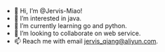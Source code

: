- 👋 Hi, I’m @Jervis-Miao!
- 👀 I’m interested in java.
- 🌱 I’m currently learning go and python.
- 💞️ I’m looking to collaborate on web service.
- 📫 Reach me with email jervis_qiang@aliyun.com.

<!---
Jervis-Miao/Jervis-Miao is a ✨ special ✨ repository because its `README.md` (this file) appears on your GitHub profile.
You can click the Preview link to take a look at your changes.
--->
